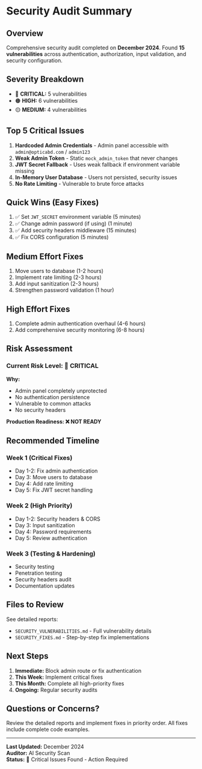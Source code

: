 # Security Audit Summary

## Overview
Comprehensive security audit completed on **December 2024**. Found **15 vulnerabilities** across authentication, authorization, input validation, and security configuration.

## Severity Breakdown

- 🔴 **CRITICAL:** 5 vulnerabilities
- 🟠 **HIGH:** 6 vulnerabilities  
- 🟡 **MEDIUM:** 4 vulnerabilities

## Top 5 Critical Issues

1. **Hardcoded Admin Credentials** - Admin panel accessible with `admin@opticabd.com` / `admin123`
2. **Weak Admin Token** - Static `mock_admin_token` that never changes
3. **JWT Secret Fallback** - Uses weak fallback if environment variable missing
4. **In-Memory User Database** - Users not persisted, security issues
5. **No Rate Limiting** - Vulnerable to brute force attacks

## Quick Wins (Easy Fixes)

1. ✅ Set `JWT_SECRET` environment variable (5 minutes)
2. ✅ Change admin password (if using) (1 minute)
3. ✅ Add security headers middleware (15 minutes)
4. ✅ Fix CORS configuration (5 minutes)

## Medium Effort Fixes

1. Move users to database (1-2 hours)
2. Implement rate limiting (2-3 hours)
3. Add input sanitization (2-3 hours)
4. Strengthen password validation (1 hour)

## High Effort Fixes

1. Complete admin authentication overhaul (4-6 hours)
2. Add comprehensive security monitoring (6-8 hours)

## Risk Assessment

### Current Risk Level: 🔴 **CRITICAL**

**Why:**
- Admin panel completely unprotected
- No authentication persistence
- Vulnerable to common attacks
- No security headers

**Production Readiness: ❌ NOT READY**

## Recommended Timeline

### Week 1 (Critical Fixes)
- Day 1-2: Fix admin authentication
- Day 3: Move users to database
- Day 4: Add rate limiting
- Day 5: Fix JWT secret handling

### Week 2 (High Priority)
- Day 1-2: Security headers & CORS
- Day 3: Input sanitization
- Day 4: Password requirements
- Day 5: Review authentication

### Week 3 (Testing & Hardening)
- Security testing
- Penetration testing
- Security headers audit
- Documentation updates

## Files to Review

See detailed reports:
- `SECURITY_VULNERABILITIES.md` - Full vulnerability details
- `SECURITY_FIXES.md` - Step-by-step fix implementations

## Next Steps

1. **Immediate:** Block admin route or fix authentication
2. **This Week:** Implement critical fixes
3. **This Month:** Complete all high-priority fixes
4. **Ongoing:** Regular security audits

## Questions or Concerns?

Review the detailed reports and implement fixes in priority order. All fixes include complete code examples.

---

**Last Updated:** December 2024  
**Auditor:** AI Security Scan  
**Status:** 🔴 Critical Issues Found - Action Required

